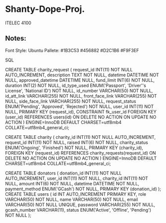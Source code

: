 # Shanty-Dope-Proj.
ITELEC 4100

Notes:
--------------------------------------------------------------------------
Font Style: Ubuntu
Pallete:
    #1B3C53
    #456882
    #D2C1B6
    #F9F3EF


SQL

CREATE TABLE charity_request (
    request_id INT(11) NOT NULL AUTO_INCREMENT,
    description TEXT NOT NULL,
    datetime DATETIME NOT NULL,
    approved_datetime DATETIME NULL,
    fund_limit INT(6) NOT NULL,
    duration INT(2) NOT NULL,
    id_type_used ENUM('Passport', 'Driver''s License', 'National ID') NOT NULL,
    id_number VARCHAR(50) NOT NULL,
    id_att_link VARCHAR(255) NOT NULL,
    front_face_link VARCHAR(255) NOT NULL,
    side_face_link VARCHAR(255) NOT NULL,
    request_status ENUM('Pending', 'Approved', 'Rejected') NOT NULL,
    user_id INT(11) NOT NULL,
    PRIMARY KEY (request_id),
    CONSTRAINT fk_user_id FOREIGN KEY (user_id) REFERENCES users(id) 
        ON DELETE NO ACTION 
        ON UPDATE NO ACTION
) ENGINE=InnoDB DEFAULT CHARSET=utf8mb4 COLLATE=utf8mb4_general_ci;

CREATE TABLE charity (
    charity_id INT(11) NOT NULL AUTO_INCREMENT,
    request_id INT(11) NOT NULL,
    raised INT(6) NOT NULL,
    charity_status ENUM('Ongoing', 'Finished') NOT NULL,
    PRIMARY KEY (charity_id),
    FOREIGN KEY (request_id) REFERENCES charity_requests(request_id)
        ON DELETE NO ACTION
        ON UPDATE NO ACTION
) ENGINE=InnoDB DEFAULT CHARSET=utf8mb4 COLLATE=utf8mb4_general_ci;


CREATE TABLE donators (
    donation_id INT(11) NOT NULL AUTO_INCREMENT,
    user_id INT(11) NOT NULL,
    charity_id INT(11) NOT NULL,
    amount INT(6) NOT NULL,
    datetime DATETIME NOT NULL,
    payment_method ENUM('GCash') NOT NULL,
    PRIMARY KEY (donation_id)
);
CREATE TABLE users (
    id INT AUTO_INCREMENT PRIMARY KEY,
    role VARCHAR(50) NOT NULL,
    name VARCHAR(50) NOT NULL,
    email VARCHAR(50) NOT NULL UNIQUE,
    password VARCHAR(255) NOT NULL,
    gcash_number VARCHAR(11),
    status ENUM('Active', 'Offline', 'Pending') NOT NULL
);

